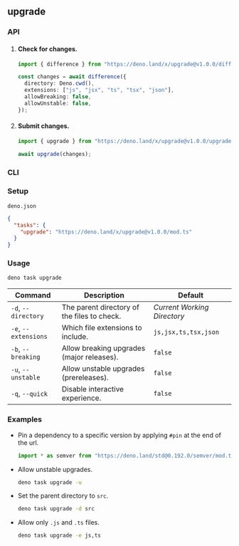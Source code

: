 ## upgrade

### API

1. #### Check for changes.

   ```ts
   import { difference } from "https://deno.land/x/upgrade@v1.0.0/difference.ts";

   const changes = await difference({
     directory: Deno.cwd(),
     extensions: ["js", "jsx", "ts", "tsx", "json"],
     allowBreaking: false,
     allowUnstable: false,
   });
   ```

2. #### Submit changes.

   ```ts
   import { upgrade } from "https://deno.land/x/upgrade@v1.0.0/upgrade.ts";

   await upgrade(changes);
   ```

### CLI

### Setup

`deno.json`

```json
{
  "tasks": {
    "upgrade": "https://deno.land/x/upgrade@v1.0.0/mod.ts"
  }
}
```

### Usage

```bash
deno task upgrade
```

| Command              | Description                                 | Default                     |
| -------------------- | ------------------------------------------- | --------------------------- |
| `-d`, `--directory`  | The parent directory of the files to check. | _Current Working Directory_ |
| `-e`, `--extensions` | Which file extensions to include.           | `js,jsx,ts,tsx,json`        |
| `-b`, `--breaking`   | Allow breaking upgrades (major releases).   | `false`                     |
| `-u`, `--unstable`   | Allow unstable upgrades (prereleases).      | `false`                     |
| `-q`, `--quick`      | Disable interactive experience.             | `false`                     |

### Examples

- Pin a dependency to a specific version by applying `#pin` at the end of the
  url.

  ```ts
  import * as semver from "https://deno.land/std@0.192.0/semver/mod.ts#pin";
  ```

- Allow unstable upgrades.

  ```bash
  deno task upgrade -u
  ```

- Set the parent directory to `src`.

  ```bash
  deno task upgrade -d src
  ```

- Allow only `.js` and `.ts` files.

  ```bash
  deno task upgrade -e js,ts
  ```

